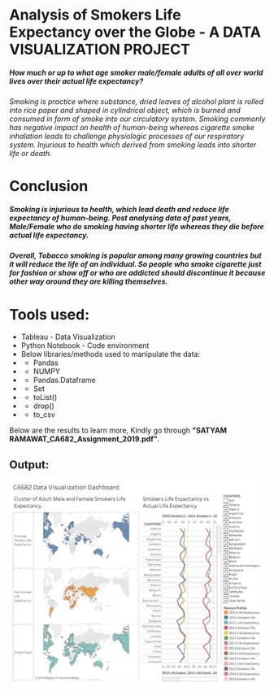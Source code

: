 # Analysis of Smokers Life Expectancy over the Globe - A DATA VISUALIZATION PROJECT

##### How much or up to what age smoker male/female adults of all over world lives over their actual life expectancy?
###### Smoking is practice where substance, dried leaves of alcohol plant is rolled into rice paper and shaped in cylindrical object, which is burned and consumed in form of smoke into our circulatory system. Smoking commonly has negative impact on health of human-being whereas cigarette smoke inhalation leads to challenge physiologic processes of our respiratory system. Injurious to health which derived from smoking leads into shorter life or death.

# Conclusion
##### Smoking is injurious to health, which lead death and reduce life expectancy of human-being. Post analysing data of past years, Male/Female who do smoking having shorter life whereas they die before actual life expectancy.

##### Overall, Tobacco smoking is popular among many growing countries but it will reduce the life of an individual. So people who smoke cigarette just for fashion or show off or who are addicted should discontinue it because other way around they are killing themselves.

# Tools used:
* Tableau - Data Visualization
* Python Notebook - Code environment
* Below libraries/methods used to manipulate the data:
* *  Pandas
* * NUMPY
* * Pandas.Dataframe
* * Set
* * toList()
* * drop()
* * to_csv

Below are the results to learn more, Kindly go through <b>"SATYAM RAMAWAT_CA682_Assignment_2019.pdf"</b>.


## Output:
![Image of Output](https://github.com/satyamramawat/Smokers-Life-Expectancy-Data-Visualisation/blob/NewMerge/Tableau/CA682_Assignment_Dashboard.jpg?raw=true)
